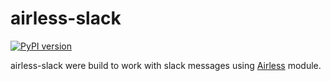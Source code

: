 # airless-slack

[![PyPI version](https://badge.fury.io/py/airless-email.svg)](https://badge.fury.io/py/airless-email)

airless-slack were build to work with slack messages using [Airless](https://github.com/astercapital/airless) module.
